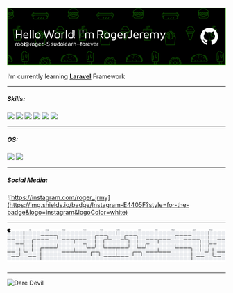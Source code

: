 ![Roger Jeremy](img/github-header-image.png)

<!--
**Stofere/Stofere** is a ✨ _special_ ✨ repository because its `README.md` (this file) appears on your GitHub profile.

Here are some ideas to get you started:

- 🔭 I’m currently working on ...
- 🌱 I’m currently learning ...
- 👯 I’m looking to collaborate on ...
- 🤔 I’m looking for help with ...
- 💬 Ask me about ...
- 📫 How to reach me: ...
- 😄 Pronouns: ...
- ⚡ Fun fact: ...
-->

I’m currently learning [**Laravel**](https://laravel.com) Framework

---

##### Skills:

<img src="https://img.shields.io/badge/HTML5-E34F26?style=for-the-badge&logo=html5&logoColor=white" /> <img src="https://img.shields.io/badge/CSS3-1572B6?style=for-the-badge&logo=css3&logoColor=white
" /> <img src="https://img.shields.io/badge/JavaScript-323330?style=for-the-badge&logo=javascript&logoColor=F7DF1E
" /> <img src="https://img.shields.io/badge/PHP-777BB4?style=for-the-badge&logo=php&logoColor=white
"/> <img src="https://img.shields.io/badge/Laravel-FF2D20?style=for-the-badge&logo=laravel&logoColor=white
"/> <img src="https://img.shields.io/badge/Google%20Gemini-8E75B2?style=for-the-badge&logo=googlegemini&logoColor=white
"/>

---

##### OS:

<img src="https://img.shields.io/badge/Windows-0078D6?style=for-the-badge&logo=windows&logoColor=white
"/> <img src="https://img.shields.io/badge/Ubuntu-E95420?style=for-the-badge&logo=ubuntu&logoColor=white
"/>

---

##### Social Media:

![https://instagram.com/roger_jrmy](https://img.shields.io/badge/Instagram-E4405F?style=for-the-badge&logo=instagram&logoColor=white)

---

<picture>
  <source media="(prefers-color-scheme: dark)" srcset="https://raw.githubusercontent.com/Stofere/Stofere/output/pacman-contribution-graph-dark.svg">
  <source media="(prefers-color-scheme: light)" srcset="https://raw.githubusercontent.com/Stofere/Stofere/output/pacman-contribution-graph.svg">
  <img alt="pacman contribution graph" src="https://raw.githubusercontent.com/Stofere/Stofere/output/pacman-contribution-graph.svg">
</picture>

###

---

![Dare Devil](https://media4.giphy.com/media/v1.Y2lkPTc5MGI3NjExMmRucDg2MW5obmcybnRhZHVveW9zNDZmeW1ybzM4bmJ1YXM0M28zdyZlcD12MV9pbnRlcm5hbF9naWZfYnlfaWQmY3Q9Zw/K3eXwOSED6r6tluiLq/giphy.gif)

